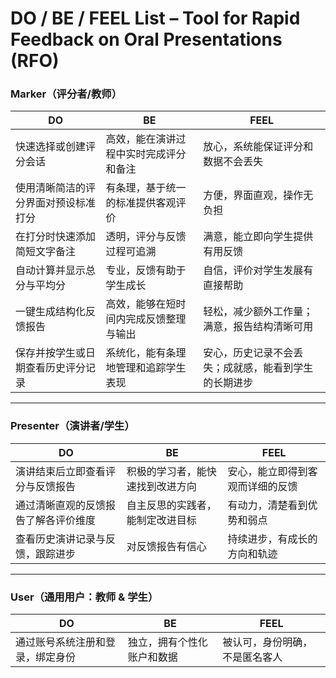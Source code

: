 # DO / BE / FEEL List – Tool for Rapid Feedback on Oral Presentations (RFO)

### Marker（评分者/教师）

| **DO** | **BE** | **FEEL** |
|--------|--------|-----------|
| 快速选择或创建评分会话 | 高效，能在演讲过程中实时完成评分和备注 | 放心，系统能保证评分和数据不会丢失 |
| 使用清晰简洁的评分界面对预设标准打分 | 有条理，基于统一的标准提供客观评价 | 方便，界面直观，操作无负担 |
| 在打分时快速添加简短文字备注 | 透明，评分与反馈过程可追溯 | 满意，能立即向学生提供有用反馈 |
| 自动计算并显示总分与平均分 | 专业，反馈有助于学生成长 | 自信，评价对学生发展有直接帮助 |
| 一键生成结构化反馈报告 | 高效，能够在短时间内完成反馈整理与输出 | 轻松，减少额外工作量；满意，报告结构清晰可用 |
| 保存并按学生或日期查看历史评分记录 | 系统化，能有条理地管理和追踪学生表现 | 安心，历史记录不会丢失；成就感，能看到学生的长期进步 |

---

### Presenter（演讲者/学生）

| **DO** | **BE** | **FEEL** |
|--------|--------|-----------|
| 演讲结束后立即查看评分与反馈报告 | 积极的学习者，能快速找到改进方向 | 安心，能立即得到客观而详细的反馈 |
| 通过清晰直观的反馈报告了解各评价维度 | 自主反思的实践者，能制定改进目标 | 有动力，清楚看到优势和弱点 |
| 查看历史演讲记录与反馈，跟踪进步 | 对反馈报告有信心 | 持续进步，有成长的方向和轨迹 |


---

### User（通用用户：教师 & 学生）

| **DO** | **BE** | **FEEL** |
|--------|--------|-----------|
| 通过账号系统注册和登录，绑定身份 | 独立，拥有个性化账户和数据 | 被认可，身份明确，不是匿名客人 |

